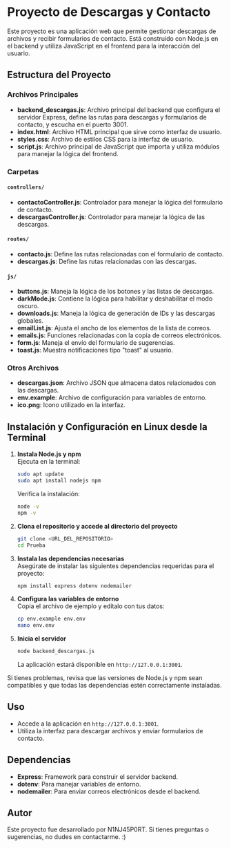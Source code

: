 # Proyecto de Descargas y Contacto

Este proyecto es una aplicación web que permite gestionar descargas de archivos y recibir formularios de contacto. Está construido con Node.js en el backend y utiliza JavaScript en el frontend para la interacción del usuario.

## Estructura del Proyecto

### Archivos Principales

- **backend_descargas.js**: Archivo principal del backend que configura el servidor Express, define las rutas para descargas y formularios de contacto, y escucha en el puerto 3001.
- **index.html**: Archivo HTML principal que sirve como interfaz de usuario.
- **styles.css**: Archivo de estilos CSS para la interfaz de usuario.
- **script.js**: Archivo principal de JavaScript que importa y utiliza módulos para manejar la lógica del frontend.

### Carpetas

#### `controllers/`
- **contactoController.js**: Controlador para manejar la lógica del formulario de contacto.
- **descargasController.js**: Controlador para manejar la lógica de las descargas.

#### `routes/`
- **contacto.js**: Define las rutas relacionadas con el formulario de contacto.
- **descargas.js**: Define las rutas relacionadas con las descargas.

#### `js/`
- **buttons.js**: Maneja la lógica de los botones y las listas de descargas.
- **darkMode.js**: Contiene la lógica para habilitar y deshabilitar el modo oscuro.
- **downloads.js**: Maneja la lógica de generación de IDs y las descargas globales.
- **emailList.js**: Ajusta el ancho de los elementos de la lista de correos.
- **emails.js**: Funciones relacionadas con la copia de correos electrónicos.
- **form.js**: Maneja el envío del formulario de sugerencias.
- **toast.js**: Muestra notificaciones tipo "toast" al usuario.

### Otros Archivos
- **descargas.json**: Archivo JSON que almacena datos relacionados con las descargas.
- **env.example**: Archivo de configuración para variables de entorno.
- **ico.png**: Icono utilizado en la interfaz.

## Instalación y Configuración en Linux desde la Terminal

1. **Instala Node.js y npm**  
    Ejecuta en la terminal:
    ```bash
    sudo apt update
    sudo apt install nodejs npm
    ```
    Verifica la instalación:
    ```bash
    node -v
    npm -v
    ```

2. **Clona el repositorio y accede al directorio del proyecto**  
    ```bash
    git clone <URL_DEL_REPOSITORIO>
    cd Prueba
    ```

3. **Instala las dependencias necesarias**  
   Asegúrate de instalar las siguientes dependencias requeridas para el proyecto:
   ```bash
   npm install express dotenv nodemailer
   ```

4. **Configura las variables de entorno**  
    Copia el archivo de ejemplo y edítalo con tus datos:
    ```bash
    cp env.example env.env
    nano env.env
    ```

5. **Inicia el servidor**  
    ```bash
    node backend_descargas.js
    ```
    La aplicación estará disponible en `http://127.0.0.1:3001`.

Si tienes problemas, revisa que las versiones de Node.js y npm sean compatibles y que todas las dependencias estén correctamente instaladas.

## Uso

- Accede a la aplicación en `http://127.0.0.1:3001`.
- Utiliza la interfaz para descargar archivos y enviar formularios de contacto.

## Dependencias

- **Express**: Framework para construir el servidor backend.
- **dotenv**: Para manejar variables de entorno.
- **nodemailer**: Para enviar correos electrónicos desde el backend.

## Autor
Este proyecto fue desarrollado por N1NJ45P0RT. Si tienes preguntas o sugerencias, no dudes en contactarme. :)
